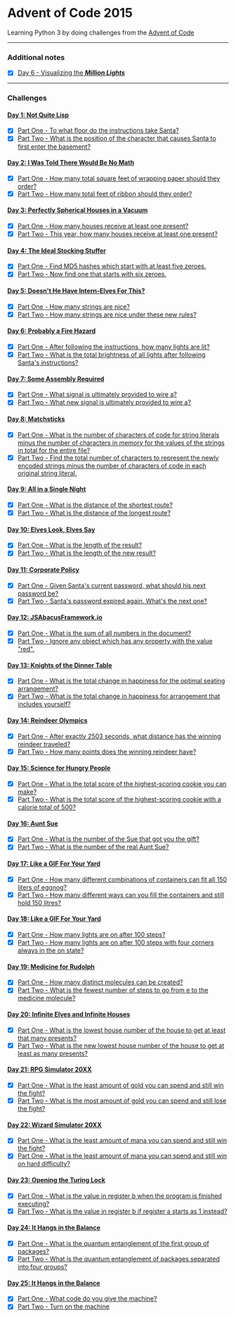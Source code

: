 # Advent of Code 2015

Learning Python 3 by doing challenges from the [Advent of Code](http://adventofcode.com/2015)

---

### Additional notes
- [x] [Day 6 - Visualizing the **_Million Lights_**](src/day_06/readme.md)

---

### Challenges
#### [Day 1: Not Quite Lisp](https://adventofcode.com/2015/day/1)
- [x] [Part One - To what floor do the instructions take Santa?](src/day_01/part_1.py)
- [x] [Part Two - What is the position of the character that causes Santa to first enter the basement?](src/day_01/part_2.py)

#### [Day 2: I Was Told There Would Be No Math](https://adventofcode.com/2015/day/2)
- [x] [Part One - How many total square feet of wrapping paper should they order?](src/day_02/part_1.py)
- [x] [Part Two - How many total feet of ribbon should they order?](src/day_02/part_2.py)

#### [Day 3: Perfectly Spherical Houses in a Vacuum](https://adventofcode.com/2015/day/3)
- [x] [Part One - How many houses receive at least one present?](src/day_03/part_1.py)
- [x] [Part Two - This year, how many houses receive at least one present?](src/day_03/part_2.py)

#### [Day 4: The Ideal Stocking Stuffer](https://adventofcode.com/2015/day/4)
- [x] [Part One - Find MD5 hashes which start with at least five zeroes.](src/day_04/part_1_part_2.py)
- [x] [Part Two - Now find one that starts with six zeroes.](src/day_04/part_1_part_2.py)

#### [Day 5: Doesn't He Have Intern-Elves For This?](https://adventofcode.com/2015/day/5)
- [x] [Part One - How many strings are nice?](src/day_05/part_1.py)
- [x] [Part Two - How many strings are nice under these new rules?](src/day_05/part_2.py)

#### [Day 6: Probably a Fire Hazard](https://adventofcode.com/2015/day/6)
- [x] [Part One - After following the instructions, how many lights are lit?](src/day_06/part_1.py)
- [x] [Part Two - What is the total brightness of all lights after following Santa's instructions?](src/day_06/part_2.py)

#### [Day 7: Some Assembly Required](https://adventofcode.com/2015/day/7)
- [x] [Part One - What signal is ultimately provided to wire a?](src/day_07/part_1.py)
- [x] [Part Two - What new signal is ultimately provided to wire a?](src/day_07/part_2.py)

#### [Day 8: Matchsticks](https://adventofcode.com/2015/day/8)
- [x] [Part One - What is the number of characters of code for string literals minus the number
    of characters in memory for the values of the strings in total for the entire file?](src/day_08/part_1.py)
- [x] [Part Two - Find the total number of characters to represent the newly encoded strings minus
    the number of characters of code in each original string literal.](src/day_08/part_2.py)

#### [Day 9: All in a Single Night](https://adventofcode.com/2015/day/9)
- [x] [Part One - What is the distance of the shortest route?](src/day_09/part_1_part_2.py)
- [x] [Part Two - What is the distance of the longest route?](src/day_09/part_1_part_2.py)

#### [Day 10: Elves Look, Elves Say](https://adventofcode.com/2015/day/10)
- [x] [Part One - What is the length of the result?](src/day_10/part_1_part_2.py)
- [x] [Part Two - What is the length of the new result?](src/day_10/part_1_part_2.py)

#### [Day 11: Corporate Policy](https://adventofcode.com/2015/day/11)
- [x] [Part One - Given Santa's current password, what should his next password be?](src/day_11/part_1_part_2.py)
- [x] [Part Two - Santa's password expired again. What's the next one?](src/day_11/part_1_part_2.py)

#### [Day 12: JSAbacusFramework.io](https://adventofcode.com/2015/day/12)
- [x] [Part One - What is the sum of all numbers in the document?](src/day_12/part_1.py)
- [x] [Part Two - Ignore any object which has any property with the value "red".](src/day_12/part_2.py)

#### [Day 13: Knights of the Dinner Table](https://adventofcode.com/2015/day/13)
- [x] [Part One - What is the total change in happiness for the optimal seating arrangement?](src/day_13/part_1.py)
- [x] [Part Two - What is the total change in happiness for arrangement that includes yourself?](src/day_13/part_2.py)

#### [Day 14: Reindeer Olympics](https://adventofcode.com/2015/day/14)
- [x] [Part One - After exactly 2503 seconds, what distance has the winning reindeer traveled?](src/day_14/part_1.py)
- [x] [Part Two - How many points does the winning reindeer have?](src/day_14/part_2.py)

#### [Day 15: Science for Hungry People](https://adventofcode.com/2015/day/15)
- [x] [Part One - What is the total score of the highest-scoring cookie you can make?](src/day_15/part_1.py)
- [x] [Part Two - What is the total score of the highest-scoring cookie with a calorie total of 500?](src/day_15/part_2.py)

#### [Day 16: Aunt Sue](https://adventofcode.com/2015/day/16)
- [x] [Part One - What is the number of the Sue that got you the gift?](src/day_16/part_1.py)
- [x] [Part Two - What is the number of the real Aunt Sue?](src/day_16/part_2.py)

#### [Day 17: Like a GIF For Your Yard](https://adventofcode.com/2015/day/18)
- [x] [Part One - How many different combinations of containers can fit all 150 liters of eggnog?](src/day_17/part_1.py)
- [x] [Part Two - How many different ways can you fill the containers and still hold 150 litres?](src/day_17/part_2.py)

#### [Day 18: Like a GIF For Your Yard](https://adventofcode.com/2015/day/18)
- [x] [Part One - How many lights are on after 100 steps?](src/day_18/part_1.py)
- [x] [Part Two - How many lights are on after 100 steps with four corners always in the on state?](src/day_18/part_2.py)

#### [Day 19: Medicine for Rudolph](https://adventofcode.com/2015/day/19)
- [x] [Part One - How many distinct molecules can be created?](src/day_19/part_1.py)
- [x] [Part Two - What is the fewest number of steps to go from e to the medicine molecule?](src/day_19/part_2.py)

#### [Day 20: Infinite Elves and Infinite Houses](https://adventofcode.com/2015/day/20)
- [x] [Part One - What is the lowest house number of the house to get at least that many presents?](src/day_20/part_1.py)
- [x] [Part Two - What is the new lowest house number of the house to get at least as many presents?](src/day_20/part_2.py)

#### [Day 21: RPG Simulator 20XX](https://adventofcode.com/2015/day/21)
- [x] [Part One - What is the least amount of gold you can spend and still win the fight?](src/day_21/part_1_part_2.py)
- [x] [Part Two - What is the most amount of gold you can spend and still lose the fight?](src/day_21/part_1_part_2.py)

#### [Day 22: Wizard Simulator 20XX](https://adventofcode.com/2015/day/22)
- [x] [Part One - What is the least amount of mana you can spend and still win the fight?](src/day_22/part_1.py)
- [x] [Part One - What is the least amount of mana you can spend and still win on hard difficulty?](src/day_22/part_2.py)

#### [Day 23: Opening the Turing Lock](https://adventofcode.com/2015/day/23)
- [x] [Part One - What is the value in register b when the program is finished executing?](src/day_23/part_1_part_2.py)
- [x] [Part Two - What is the value in register b if register a starts as 1 instead?](src/day_23/part_1_part_2.py)

#### [Day 24: It Hangs in the Balance](https://adventofcode.com/2015/day/24)
- [x] [Part One - What is the quantum entanglement of the first group of packages?](src/day_24/part_1_part_2.py)
- [x] [Part Two - What is the quantum entanglement of packages separated into four groups?](src/day_24/part_1_part_2.py)

#### [Day 25: It Hangs in the Balance](https://adventofcode.com/2015/day/24)
- [x] [Part One - What code do you give the machine?](src/day_25/part_1.py)
- [x] [Part Two - Turn on the machine](src/day_25/part_1.py)
